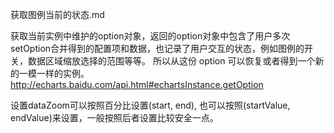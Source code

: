 获取图例当前的状态.md


获取当前实例中维护的option对象，返回的option对象中包含了用户多次setOption合并得到的配置项和数据，也记录了用户交互的状态，例如图例的开关，数据区域缩放选择的范围等等。
所以从这份 option 可以恢复或者得到一个新的一模一样的实例。
http://echarts.baidu.com/api.html#echartsInstance.getOption

设置dataZoom可以按照百分比设置(start, end), 也可以按照(startValue, endValue)来设置，一般按照后者设置比较安全一点。